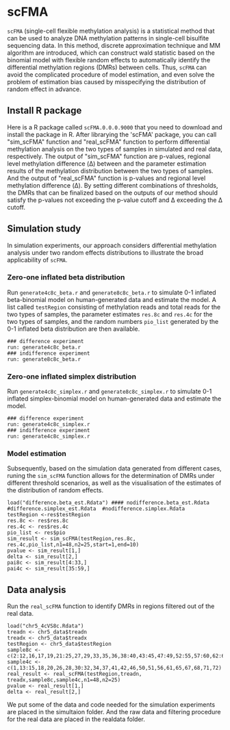 # scFMA

`scFMA` (single-cell flexible methylation analysis) is a statistical method that can be used to analyze DNA methylation patterns in 
single-cell bisulfite sequencing data. In this method, discrete approximation technique and MM algorithm are introduced, which can 
construct wald statistic based on the binomial model with flexible random effects to automatically identify the differential methylation 
regions (DMRs) between cells. Thus, `scFMA` can avoid the complicated procedure of model estimation, and even solve the problem of estimation 
bias caused by misspecifying the distribution of random effect in advance. 

## Install R package
Here is a R package called `scFMA.0.0.0.9000` that you need to download and install the package in R. After librarying the 'scFMA' package, you can call 
"sim_scFMA" function and "real_scFMA" function to perform differential methylation analysis on the two types of samples in simulated and real data, 
respectively. The output of "sim_scFMA" function are p-values, regional level methylation difference (Δ) between and the parameter estimation results 
of the methylation distribution between the two types of samples. And the output of "real_scFMA" function is p-values and regional level methylation 
difference (Δ). By setting different combinations of thresholds, the DMRs that can be finalized based on the outputs of our method should satisfy the 
p-values not exceeding the p-value cutoff and ∆ exceeding the ∆ cutoff. 

## Simulation study
In simulation experiments, our approach considers differential methylation analysis under two random effects distributions to illustrate the 
broad applicability of `scFMA`. 

### Zero-one inflated beta distribution
Run `generate4c8c_beta.r` and `generate8c8c_beta.r` to simulate 0-1 inflated beta-binomial model on human-generated data and estimate the model. A list 
called `testRegion` consisting of methylation reads and total reads for the two types of samples, the parameter estimates `res.8c` and `res.4c` for the 
two types of samples, and the random numbers `pio_list` generated by the 0-1 inflated beta distribution are then available. 
```
### difference experiment
run: generate4c8c_beta.r
### indifference experiment
run: generate8c8c_beta.r
```

### Zero-one inflated simplex distribution
Run `generate4c8c_simplex.r` and `generate8c8c_simplex.r` to simulate 0-1 inflated simplex-binomial model on human-generated data and estimate the model. 
```
### difference experiment
run: generate4c8c_simplex.r
### indifference experiment
run: generate4c8c_simplex.r
```
### Model estimation
Subsequently, based on the simulation data generated from different cases, runing the `sim_scFMA` function allows for the determination of DMRs under 
different threshold scenarios, as well as the visualisation of the estimates of the distribution of random effects.
```
load("difference.beta_est.Rdata") #### nodifference.beta_est.Rdata  #difference.simplex_est.Rdata  #nodifference.simplex.Rdata
testRegion <-res$testRegion
res.8c <- res$res.8c
res.4c <- res$res.4c
pio_list <- res$pio
sim_result <- sim_scFMA(testRegion,res.8c, res.4c,pio_list,n1=48,n2=25,start=1,end=10)
pvalue <- sim_result[1,]
delta <- sim_result[2,]
pai8c <- sim_result[4:33,]
pai4c <- sim_result[35:59,]
```
## Data analysis
Run the `real_scFMA` function to identify DMRs in regions filtered out of the real data.
```
load("chr5_4cVS8c.Rdata")
treadn <- chr5_data$treadn
treadx <- chr5_data$treadx
testRegion <- chr5_data$testRegion
sample8c <- c(2:12,16,17,19,21:25,27,29,33,35,36,38:40,43:45,47:49,52:55,57:60,62:64,66,69,70,73)
sample4c <- c(1,13:15,18,20,26,28,30:32,34,37,41,42,46,50,51,56,61,65,67,68,71,72)
real_result <- real_scFMA(testRegion,treadn, treadx,sample8c,sample4c,n1=48,n2=25)
pvalue <- real_result[1,]
delta <- real_result[2,]
```
We put some of the data and code needed for the simulation experiments are placed in the simultaion folder. And the raw data and filtering procedure 
for the real data are placed in the realdata folder.
